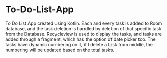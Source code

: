 # To-Do-List-App
To Do List App created using Kotlin. Each and every task is added to Room database, and the task deletion is handled by deletion of that specific task from the Database. Recycleview is used to display the tasks, and tasks are added through a fragment, which has the option of date picker too. The tasks have dynamic numbering on it, if I delete a task from middle, the numbering will be updated based on the total tasks. 
